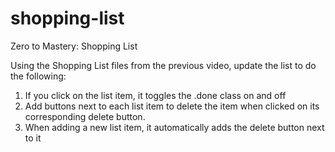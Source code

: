 # shopping-list
Zero to Mastery: Shopping List

Using the Shopping List files from the previous video, update the list to do the following:

1. If you click on the list item, it toggles the .done class on and off
2. Add buttons next to each list item to delete the item when clicked on its corresponding delete button.
3. When adding a new list item, it automatically adds the delete button next to it

